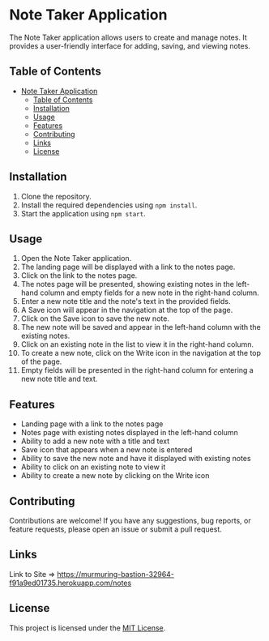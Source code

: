 # Note Taker Application

The Note Taker application allows users to create and manage notes. It provides a user-friendly interface for adding, saving, and viewing notes.

## Table of Contents
- [Note Taker Application](#note-taker-application)
  - [Table of Contents](#table-of-contents)
  - [Installation](#installation)
  - [Usage](#usage)
  - [Features](#features)
  - [Contributing](#contributing)
  - [Links](#links)
  - [License](#license)

## Installation

1. Clone the repository.
2. Install the required dependencies using `npm install`.
3. Start the application using `npm start`.

## Usage

1. Open the Note Taker application.
2. The landing page will be displayed with a link to the notes page.
3. Click on the link to the notes page.
4. The notes page will be presented, showing existing notes in the left-hand column and empty fields for a new note in the right-hand column.
5. Enter a new note title and the note's text in the provided fields.
6. A Save icon will appear in the navigation at the top of the page.
7. Click on the Save icon to save the new note.
8. The new note will be saved and appear in the left-hand column with the existing notes.
9. Click on an existing note in the list to view it in the right-hand column.
10. To create a new note, click on the Write icon in the navigation at the top of the page.
11. Empty fields will be presented in the right-hand column for entering a new note title and text.

## Features

- Landing page with a link to the notes page
- Notes page with existing notes displayed in the left-hand column
- Ability to add a new note with a title and text
- Save icon that appears when a new note is entered
- Ability to save the new note and have it displayed with existing notes
- Ability to click on an existing note to view it
- Ability to create a new note by clicking on the Write icon

## Contributing

Contributions are welcome! If you have any suggestions, bug reports, or feature requests, please open an issue or submit a pull request.

## Links

Link to Site => https://murmuring-bastion-32964-f91a9ed01735.herokuapp.com/notes

## License

This project is licensed under the [MIT License](LICENSE).
